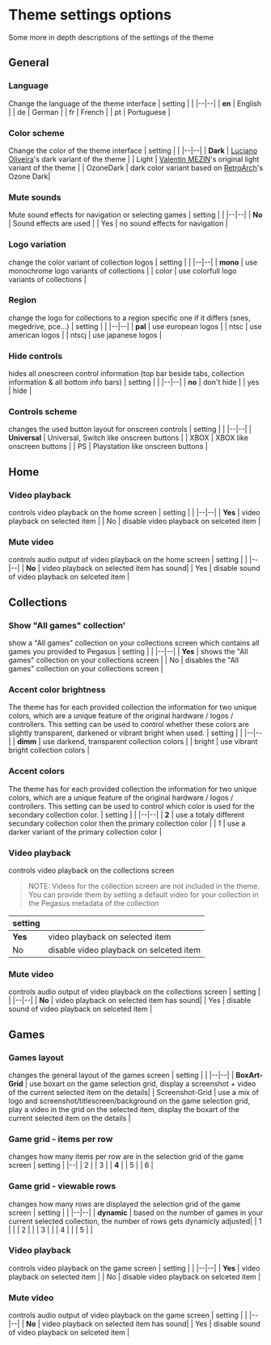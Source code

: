 
# Theme settings options
Some more in depth descriptions of the settings of the theme

## General
### Language
Change the language of the theme interface
| setting |  |
|--|--|
| **en** | English |
| de | German |
| fr | French |
| pt | Portuguese |

### Color scheme
Change the color of the theme interface
| setting |  |
|--|--|
| **Dark** | [Luciano Oliveira](https://github.com/luciano-work)'s dark variant of the theme |
| Light | [Valentin MEZIN](https://github.com/valsou)'s original light variant of the theme |
| OzoneDark | dark color variant based on [RetroArch](https://www.retroarch.com/)'s Ozone Dark|
### Mute sounds
Mute sound effects for navigation or selecting games
| setting |  |
|--|--|
| **No** | Sound effects are used |
| Yes | no sound effects for navigation |
### Logo variation
change the color variant of collection logos
| setting |  |
|--|--|
| **mono** | use monochrome logo variants of collections |
| color | use colorfull logo variants of collections |
### Region
change the logo for collections to a region specific one if it differs (snes, megedrive, pce...)
| setting |  |
|--|--|
| **pal** | use european logos |
| ntsc | use american logos |
| ntscj | use japanese logos |
### Hide controls
hides all onescreen control information (top bar beside tabs, collection information & all bottom info bars)
| setting |  |
|--|--|
| **no** | don't hide |
| yes | hide |
### Controls scheme
changes the used button layout for onscreen controls
| setting |  |
|--|--|
| **Universal** | Universal, Switch like onscreen buttons |
| XBOX | XBOX like onscreen buttons |
| PS | Playstation like onscreen buttons |
## Home
### Video playback
controls video playback on the home screen
| setting |  |
|--|--|
| **Yes** | video playback on selected item |
| No | disable video playback on selceted item |
### Mute video
controls audio output of video playback on the home screen
| setting |  |
|--|--|
| **No** | video playback on selected item has sound|
| Yes | disable sound of video playback on selceted item |
## Collections
### Show "All games" collection'
show a "All games" collection on your collections screen which contains all games you provided to Pegasus
| setting |  |
|--|--|
| **Yes** | shows the "All games" collection on your collections screen |
| No | disables the "All games" collection on your collections screen |
### Accent color brightness
The theme has for each provided collection the information for two unique colors, which are a unique feature of the original hardware / logos / controllers. This setting can be used to control whether these colors are slightly transparent, darkened or vibrant bright when used.
| setting |  |
|--|--|
| **dimm** | use darkend, transparent collection colors |
| bright | use vibrant bright collection colors |

### Accent colors
The theme has for each provided collection the information for two unique colors, which are a unique feature of the original hardware / logos / controllers. This setting can be used to control which color is used for the secondary collection color.
| setting |  |
|--|--|
| **2** | use a totaly different secundary collection color then the primary collection color |
| 1 | use a darker variant of the primary collection color |
### Video playback
controls video playback on the collections screen

> NOTE: Videos for the collection screen are not included in the theme. You can provide them by setting a default video for your collection in the Pegasus metadata of the collection

| setting |  |
|--|--|
| **Yes** | video playback on selected item |
| No | disable video playback on selceted item |
### Mute video
controls audio output of video playback on the collections screen
| setting |  |
|--|--|
| **No** | video playback on selected item has sound|
| Yes | disable sound of video playback on selceted item |
## Games
### Games layout
changes the general layout of the games screen
| setting |  |
|--|--|
| **BoxArt-Grid** | use boxart on the game selection grid, display a screenshot + video of the current selected item on the details|
| Screenshot-Grid | use a mix of logo and screenshot/titlescreen/background on the game selection grid, play a video in the grid on the selected item, display the boxart of the current selected item on the details |
### Game grid - items per row
changes how many items per row are in the selection grid of the game screen
| setting |
|--|
| 2 |
| 3 |
| **4** |
| 5 |
| 6 |
### Game grid - viewable rows
changes how many rows are displayed the selection grid of the game screen
| setting |  |
|--|--|
| **dynamic** | based on the number of games in your current selected collection, the number of rows gets dynamicly adjusted|
| 1 | |
| 2 | |
| 3 | |
| 4 | |
| 5 | |
### Video playback
controls video playback on the game screen
| setting |  |
|--|--|
| **Yes** | video playback on selected item |
| No | disable video playback on selceted item |
### Mute video
controls audio output of video playback on the game screen
| setting |  |
|--|--|
| **No** | video playback on selected item has sound|
| Yes | disable sound of video playback on selceted item |

